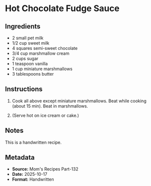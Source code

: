 # Hot Chocolate Fudge Sauce

## Ingredients

- 2 small pet milk
- 1/2 cup sweet milk
- 4 squares semi-sweet chocolate
- 3/4 cup marshmallow cream
- 2 cups sugar
- 1 teaspoon vanilla
- 1 cup miniature marshmallows
- 3 tablespoons butter

## Instructions

1. Cook all above except miniature marshmallows. Beat while cooking (about 15 min). Beat in marshmallows.

2. (Serve hot on ice cream or cake.)

## Notes

This is a handwritten recipe.

## Metadata

- **Source:** Mom's Recipes Part-132
- **Date:** 2025-10-17
- **Format:** Handwritten
